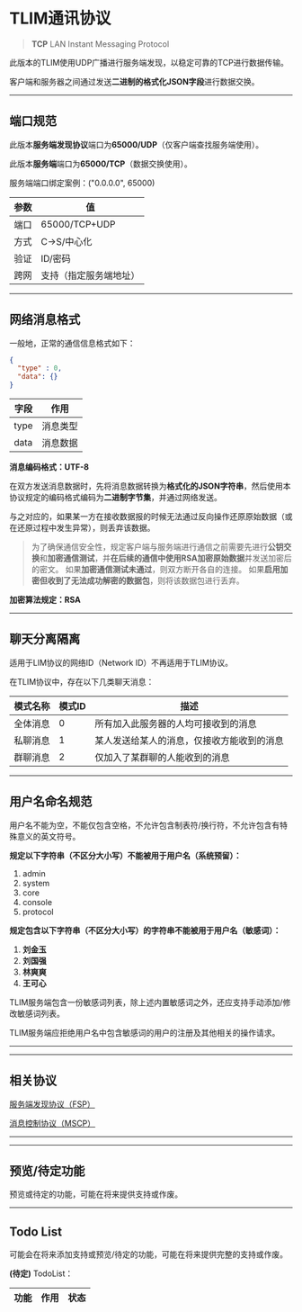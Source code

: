 # TLIM通讯协议

> **TCP** LAN Instant Messaging Protocol

此版本的TLIM使用UDP广播进行服务端发现，以稳定可靠的TCP进行数据传输。

客户端和服务器之间通过发送**二进制的格式化JSON字段**进行数据交换。

---

## 端口规范

此版本**服务端发现协议**端口为**65000/UDP**（仅客户端查找服务端使用）。

此版本**服务端**端口为**65000/TCP**（数据交换使用）。

服务端端口绑定案例：("0.0.0.0", 65000)

| 参数 | 值 |
| --- | --- |
| 端口 | 65000/TCP+UDP |
| 方式 | C->S/中心化 |
| 验证 | ID/密码 |
| 跨网 | 支持（指定服务端地址） |

--- 

## 网络消息格式

一般地，正常的通信信息格式如下：

```json
{
  "type" : 0,
  "data": {}
}
```

| 字段 | 作用 |
| --- | --- |
| type | 消息类型 |
| data | 消息数据 |

**消息编码格式：UTF-8**


在双方发送消息数据时，先将消息数据转换为**格式化的JSON字符串**，然后使用本协议规定的编码格式编码为**二进制字节集**，并通过网络发送。

与之对应的，如果某一方在接收数据报的时候无法通过反向操作还原原始数据（或在还原过程中发生异常），则丢弃该数据。

> 为了确保通信安全性，规定客户端与服务端进行通信之前需要先进行**公钥交换**和**加密通信测试**，并**在后续的通信中使用RSA加密原始数据**并发送加密后的密文。
> 如果**加密通信测试未通过**，则双方断开各自的连接。
> 如果**启用加密但收到了无法成功解密的数据包**，则将该数据包进行丢弃。


**加密算法规定：RSA**

---

## 聊天分离隔离

适用于LIM协议的网络ID（Network ID）不再适用于TLIM协议。

在TLIM协议中，存在以下几类聊天消息：

| 模式名称 | 模式ID | 描述 |
| --- | --- | --- |
| 全体消息 | 0 | 所有加入此服务器的人均可接收到的消息 |
| 私聊消息 | 1 | 某人发送给某人的消息，仅接收方能收到的消息 |
| 群聊消息 | 2 | 仅加入了某群聊的人能收到的消息 |


---


## 用户名命名规范

用户名不能为空，不能仅包含空格，不允许包含制表符/换行符，不允许包含有特殊意义的英文符号。

**规定以下字符串（不区分大小写）不能被用于用户名（系统预留）：**
1. admin
2. system
6. core
7. console
8. protocol


**规定包含以下字符串（不区分大小写）的字符串不能被用于用户名（敏感词）：**
1. **刘金玉**
2. **刘国强**
3. **林爽爽**
4. **王可心**

TLIM服务端包含一份敏感词列表，除上述内置敏感词之外，还应支持手动添加/修改敏感词列表。

TLIM服务端应拒绝用户名中包含敏感词的用户的注册及其他相关的操作请求。

---

---

## 相关协议

[服务端发现协议（FSP）](Protocol/FindServerProtocol.MD)

[消息控制协议（MSCP）](Protocol/MessageConsoleProtocol.MD)

---

---

## 预览/待定功能

预览或待定的功能，可能在将来提供支持或作废。


---

## Todo List

可能会在将来添加支持或预览/待定的功能，可能在将来提供完整的支持或作废。

**(待定)** TodoList：

| 功能 | 作用 | 状态 |
| --- | --- | --- |









